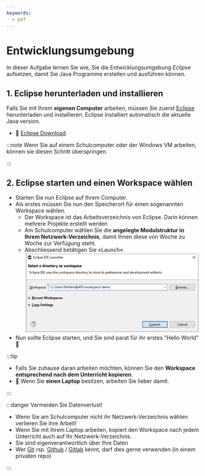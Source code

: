 ```yaml
---
keywords:
  - pdf
---
```

# Entwicklungsumgebung

In dieser Aufgabe lernen Sie wie, Sie die Entwicklungsumgebung _Eclipse_
aufsetzen, damit Sie Java Programme erstellen und ausführen können.

## 1. Eclipse herunterladen und installieren

Falls Sie mit Ihrem **eigenen Computer** arbeiten, müssen Sie zuerst
[Eclipse](https://www.eclipseide.org) herunterladen und installieren. Eclipse
installiert automatisch die aktuelle Java version.

- :link: [Eclipse Download](https://www.eclipseide.org)

:::note Wenn Sie auf einem Schulcomputer oder der Windows VM arbeiten, können
sie diesen Schritt überspringen.

:::

## 2. Eclipse starten und einen Workspace wählen

- Starten Sie nun Eclipse auf Ihrem Computer.
- Als erstes müssen Sie nun den Speicherort für einen sogenannten Workspace
  wählen.
  - Der Workspace ist das Arbeitsverzeichnis von Eclipse. Darin können mehrere
    Projekte erstellt werden
  - Am Schulcomputer wählen Sie die **angelegte Modulstruktur in Ihrem
    Netzwerk-Verzeichnis**, damit Ihnen diese von Woche zu Woche zur Verfügung
    steht.
  - Abschliessend betätigen Sie «Launch».
  ![eclipse-select-workspace](images/eclipse-select-workspace.png)
- Nun sollte Eclipse starten, und Sie sind parat für ihr erstes "Hello World"
  :superhero:


:::tip

- Falls Sie zuhause daran arbeiten möchten, können Sie den **Workspace
  entsprechend nach dem Unterricht kopieren**.
- :superhero: Wenn Sie **einen Laptop** besitzen, arbeiten Sie lieber damit.

:::

:::danger Vermeiden Sie Datenverlust!

- Wenn Sie am Schulcomputer nicht ihr Netzwerk-Verzeichnis wählen verlieren Sie
  ihre Arbeit!
- Wenn Sie mit ihrem Laptop arbeiten, kopiert den Workspace nach jedem
  Unterricht auch auf Ihr Netzwerk-Verzeichnis.
- Sie sind eigenverantwortlich über Ihre Daten
- Wer [Git](https://git-scm.com/) rsp. [Github](https://www.github.com) /
  [Gitlab](https://www.gitlab.com) kennt, darf dies gerne verwenden (in einem
  privaten repo)

:::
